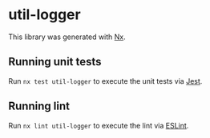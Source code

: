 # util-logger

This library was generated with [Nx](https://nx.dev).

## Running unit tests

Run `nx test util-logger` to execute the unit tests via [Jest](https://jestjs.io).

## Running lint

Run `nx lint util-logger` to execute the lint via [ESLint](https://eslint.org/).
